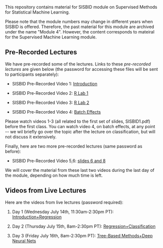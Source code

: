 This repository contains material for SISBID module on Supervised Methods for Statistical Machine Learning. 

Please note that the module numbers may change in different years when SISBID is offered. Therefore, the past material for this module are archived under the name "Module 4". However, the content corresponds to mateiral for the Supervised Machine Learning module. 

## Pre-Recorded Lectures

We have pre-recorded some of the lectures. Links to these *pre-recorded lectures* are given below (the password for accessing these files will be sent to participants separately):

- SISBID Pre-Recorded Video 1: [Introduction](https://www.dropbox.com/s/tcshtpmcbyfjlm3/SISBID2020_Video1_Intro_Ali.zip?dl=0)

- SISBID Pre-Recorded Video 2: [R Lab 1](https://www.dropbox.com/s/og8f8fqzxshbzmc/SISBID2020_Video2_Rlab1_Ali.zip?dl=0)

- SISBID Pre-Recorded Video 3: [R Lab 2](https://www.dropbox.com/s/49q1i8u9qc8mk6n/SISBID2020_Video3_Rlab2_Ali.zip?dl=0)

- SISBID Pre-Recorded Video 4: [Batch Effects](https://www.dropbox.com/s/nd00j9k8oodtiyd/SISBID2020_Video4_BatchEffects_Ali.zip?dl=0)

Please watch videos 1-3 (all related to the first set of slides, SISBID1.pdf) before the first class. You can watch video 4, on batch effects, at any point -- we wil briefly go over the topic after the lecture on classification, but will not discuss it extensively. 

Finally, here are two more pre-recorded lectures (same password as before): 

- SISBID Pre-Recorded Video 5,6: [slides 6 and 8](https://www.dropbox.com/sh/1c0xhprwxp6up2m/AADB04YYC72zaNiwRLTif4MAa?dl=0)

We will cover the material from these last two videos during the last day of the module, depending on how much time is left.

## Videos from Live Lectures

Here are the videos from live lectures (password required): 

1. Day 1 (Wednesday July 14th, 11:30am-2:30pm PT): [Introduction+Regression](https://)

2. Day 2 (Thursday July 15th, 8am-2:30pm PT): [Regression+Classification](https://)

3. Day 3 (Friday July 16th, 8am-2:30pm PT): [Tree-Based Methods+Deep Neural Nets](https://)
